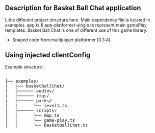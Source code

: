 
## Description for Basket Ball Chat application ##

Little different project structure here. Main dependency file is located in examples.
app.ts & app-platformer-single.ts represent main gamePlay templates.
Basket Ball Chat is one of different use of this game library.

- Snaped code from multiplayer platformer [0.3.4].


## Using injected clientConfig




Example structure :

<pre>

├── examples/
|   ├── basketBallChat/
|   ├────── audios/
|   ├────── imgs/
|   ├────── packs/
|   |      └── level1.ts
|   ├────── scripts/
|   |      └── map.ts
|   |      └── game-play.ts
|   |      └── basketBallChat.ts

</pre>
